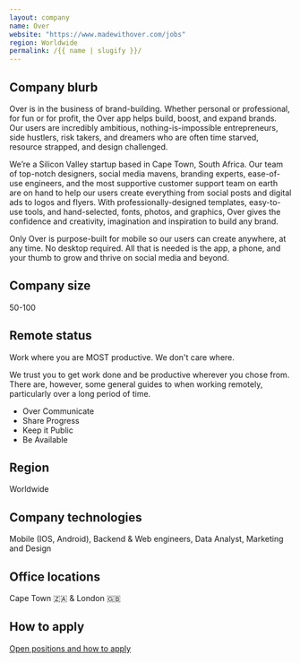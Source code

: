 ```yaml
---
layout: company
name: Over
website: "https://www.madewithover.com/jobs"
region: Worldwide
permalink: /{{ name | slugify }}/
---
```


## Company blurb

Over is in the business of brand-building. Whether personal or professional, for fun or for profit, the Over app helps build, boost, and expand brands. Our users are incredibly ambitious, nothing-is-impossible entrepreneurs, side hustlers, risk takers, and dreamers who are often time starved, resource strapped, and design challenged.

We’re a Silicon Valley startup based in Cape Town, South Africa. Our team of top-notch designers, social media mavens, branding experts, ease-of-use engineers, and the most supportive customer support team on earth are on hand to help our users create everything from social posts and digital ads to logos and flyers. With professionally-designed templates, easy-to-use tools, and hand-selected, fonts, photos, and graphics, Over gives the confidence and creativity, imagination and inspiration to build any brand.

Only Over is purpose-built for mobile so our users can create anywhere, at any time. No desktop required. All that is needed is the app, a phone, and your thumb to grow and thrive on social media and beyond.

## Company size

50-100

## Remote status

Work where you are MOST productive. We don't care where.

We trust you to get work done and be productive wherever you chose from. There are, however, some general guides to when working remotely, particularly over a long period of time.

- Over Communicate
- Share Progress
- Keep it Public
- Be Available

## Region

Worldwide

## Company technologies

Mobile (IOS, Android), Backend & Web engineers, Data Analyst, Marketing and Design

## Office locations

Cape Town 🇿🇦 & London 🇬🇧

## How to apply

[Open positions and how to apply](https://www.madewithover.com/jobs)